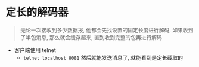 # 定长的解码器

> 无论一次接收到多少数据报, 他都会先找设置的固定长度进行解码, 如果收到了半包消息, 那么就会缓存起来, 直到收到完整的包再进行解码

- 客户端使用 telnet 
    - `telnet localhost 8081` 然后就能发送消息了, 就能看到是定长截取的